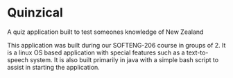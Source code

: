# Quinzical
A quiz application built to test someones knowledge of New Zealand

This application was built during our SOFTENG-206 course in groups of 2. It is a linux OS based application with special features such as a text-to-speech system. It is also built primarily in java with a simple bash script to assist in starting the application.

